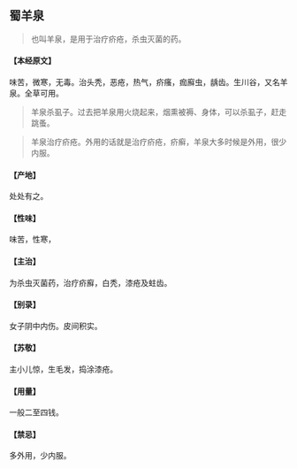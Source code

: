 ## 蜀羊泉

> 也叫羊泉，是用于治疗疥疮，杀虫灭菌的药。

#### 【本经原文】
味苦，微寒，无毒。治头秃，恶疮，热气，疥瘙，痂廯虫，龋齿。生川谷，又名羊泉。全草可用。

> 羊泉杀虱子。过去把羊泉用火烧起来，烟熏被褥、身体，可以杀虱子，赶走跳蚤。

> 羊泉治疗疥疮。外用的话就是治疗疥疮，疥癣，羊泉大多时候是外用，很少内服。

#### 【产地】
处处有之。
#### 【性味】
味苦，性寒，
#### 【主治】
为杀虫灭菌药，治疗疥廯，白秃，漆疮及蛀齿。
#### 【别录】
女子阴中内伤。皮间积实。
#### 【苏敬】
主小儿惊，生毛发，捣涂漆疮。
#### 【用量】
一般二至四钱。
#### 【禁忌】
多外用，少内服。